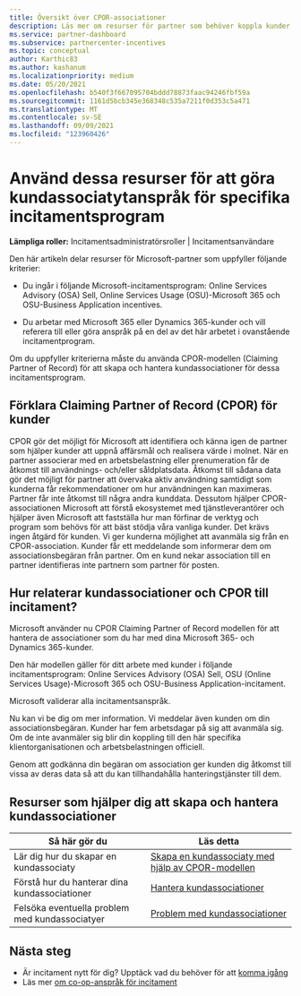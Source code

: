```yaml
---
title: Översikt över CPOR-associationer
description: Läs mer om resurser för partner som behöver koppla kunder till specifika incitamentsprogram via Claiming Partner of Record (CPOR).
ms.service: partner-dashboard
ms.subservice: partnercenter-incentives
ms.topic: conceptual
author: Karthic83
ms.author: kashanum
ms.localizationpriority: medium
ms.date: 05/20/2021
ms.openlocfilehash: b540f3f667095704bddd78873faac94246fbf59a
ms.sourcegitcommit: 1161d5bcb345e368348c535a7211f0d353c5a471
ms.translationtype: MT
ms.contentlocale: sv-SE
ms.lasthandoff: 09/09/2021
ms.locfileid: "123960426"
---
```

# <a name="use-these-resources-to-make-customer-association-claims-for-specific-incentives-programs"></a>Använd dessa resurser för att göra kundassociatytanspråk för specifika incitamentsprogram

**Lämpliga roller:** Incitamentsadministratörsroller | Incitamentsanvändare

Den här artikeln delar resurser för Microsoft-partner som uppfyller följande kriterier:

- Du ingår i följande Microsoft-incitamentsprogram: Online Services Advisory (OSA) Sell, Online Services Usage (OSU)-Microsoft 365 och OSU-Business Application incentives.

- Du arbetar med Microsoft 365 eller Dynamics 365-kunder och vill referera till eller göra anspråk på en del av det här arbetet i ovanstående incitamentprogram.

Om du uppfyller kriterierna måste du använda CPOR-modellen (Claiming Partner of Record) för att skapa och hantera kundassociationer för dessa incitamentsprogram.

## <a name="explaining-claiming-partner-of-record-cpor-to-customers"></a>Förklara Claiming Partner of Record (CPOR) för kunder

CPOR gör det möjligt för Microsoft att identifiera och känna igen de partner som hjälper kunder att uppnå affärsmål och realisera värde i molnet. När en partner associerar med en arbetsbelastning eller prenumeration får de åtkomst till användnings- och/eller såldplatsdata. Åtkomst till sådana data gör det möjligt för partner att övervaka aktiv användning samtidigt som kunderna får rekommendationer om hur användningen kan maximeras. Partner får inte åtkomst till några andra kunddata. Dessutom hjälper CPOR-associationen Microsoft att förstå ekosystemet med tjänstleverantörer och hjälper även Microsoft att fastställa hur man förfinar de verktyg och program som behövs för att bäst stödja våra vanliga kunder. Det krävs ingen åtgärd för kunden. Vi ger kunderna möjlighet att avanmäla sig från en CPOR-association. Kunder får ett meddelande som informerar dem om associationsbegäran från partner. Om en kund nekar association till en partner identifieras inte partnern som partner för posten.

## <a name="how-do-customer-associations-and-cpor-relate-to-incentives"></a>Hur relaterar kundassociationer och CPOR till incitament?

Microsoft använder nu CPOR Claiming Partner of Record modellen för att hantera de associationer som du har med dina Microsoft 365- och Dynamics 365-kunder.

Den här modellen gäller för ditt arbete med kunder i följande incitamentsprogram: Online Services Advisory (OSA) Sell, OSU (Online Services Usage)-Microsoft 365 och OSU-Business Application-incitament.

Microsoft validerar alla incitamentsanspråk.

Nu kan vi be dig om mer information. Vi meddelar även kunden om din associationsbegäran. Kunder har fem arbetsdagar på sig att avanmäla sig. Om de inte avanmäler sig blir din koppling till den här specifika klientorganisationen och arbetsbelastningen officiell.

Genom att godkänna din begäran om association ger kunden dig åtkomst till vissa av deras data så att du kan tillhandahålla hanteringstjänster till dem. 

## <a name="resources-to-help-you-create-and-manage-customer-associations"></a>Resurser som hjälper dig att skapa och hantera kundassociationer


|  **Så här gör du**  |  **Läs detta**  |
|--------------|-----------|
| Lär dig hur du skapar en kundassociaty  | [Skapa en kundassociaty med hjälp av CPOR-modellen](submit-osa-claim.md)  |
|Förstå hur du hanterar dina kundassociationer  | [Hantera kundassociationer](incentives-manage-customer-associations.md)  |
|Felsöka eventuella problem med kundassociatyer  | [Problem med kundassociationer](incentives-customer-association-issues.md)  |

## <a name="next-steps"></a>Nästa steg

- Är incitament nytt för dig? Upptäck vad du behöver för att [komma igång](incentives-get-started-intro.md)
- Läs mer [om co-op-anspråk för incitament](claims-overview.md)
